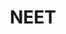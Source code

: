 ---
title: NEET
crosslinks:
- AskReddit
- Fraudnet2
- NEETByChoice
- autotldr
- LateStageCapitalism
- freelanceWriters
- ShrugLifeSyndicate
- amiugly
- xkcd
- economicCollapse
- casualiama
- flipping
- childfree
- nosleep
- unpopularopinion
- mexico
- SuicideWatch
- digitalnomad
- getdisciplined
- depression
---